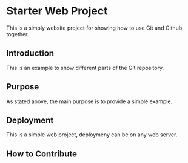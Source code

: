 # Starter Web Project

This is a simply website project for showing how to use Git and Github together.

## Introduction

This is an example to show different parts of the Git repository. 

## Purpose 

As stated above, the main purpose is to provide a simple example. 

## Deployment

This is a simple web project, deploymeny can be on any web server. 

## How to Contribute 